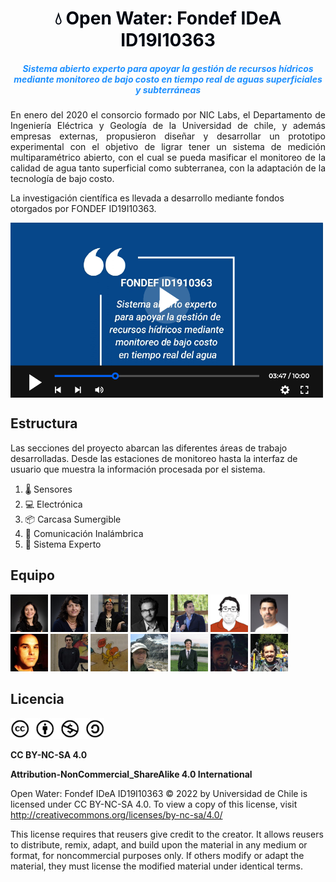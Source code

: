 <h1 style="text-align:center;color:#000610">💧 Open Water: Fondef IDeA ID19I10363</h1>

<h5 style="text-align:center;color:DodgerBlue;"> Sistema abierto experto para apoyar la gestión de recursos hídricos mediante monitoreo de bajo costo en tiempo real de aguas superficiales y subterráneas </h5>


<p style="text-align:justify;">
En enero del 2020 el consorcio formado por NIC Labs, el Departamento de Ingeniería Eléctrica y Geología de la Universidad de chile, y además empresas externas, propusieron diseñar y desarrollar un prototipo experimental con el objetivo de ligrar tener un sistema de medición multiparamétrico abierto, con el cual se pueda masificar el monitoreo de la calidad de agua tanto superficial como subterranea, con la adaptación de la tecnología de bajo costo.

La investigación científica es llevada a desarrollo mediante fondos otorgados por FONDEF ID19I10363.

[<img align="middle" title="a title" alt="Alt text" src="images/inicio_video2.png" width="500px">](https://www.youtube.com/watch?v=SJs9-OBhGeA)

</p>

## Estructura

Las secciones del proyecto abarcan las diferentes áreas de trabajo desarrolladas. Desde las estaciones de monitoreo hasta la interfaz de usuario que muestra la información procesada por el sistema.

1. 🌡 Sensores
2. 💻 Electrónica
3. 📦 Carcasa Sumergible
4. 📡 Comunicación Inalámbrica
5. 🤖 Sistema Experto

<!--
## Noticias

##### 05.05.2022 - Bitácora Niclabs
[![Everything Is AWESOME](images/news_bitacoraniclabs.png)](https://www.youtube.com/watch?v=SJs9-OBhGeA)
-->

## Equipo

<img title="Sandra Cespedes" alt="Sandra Cespedes" src="images/inicio_equipo_sandra.jpg" width="60px">
<img title="Linda Daniele" alt="Linda Daniele" src="images/inicio_equipo_linda.jpg" width="60px">
<img title="Doris Saez" alt="Doris Saez" src="images/inicio_equipo_doris.jpg" width="60px">
<img title="Juan Salamanca" alt="Juan Salamanca" src="images/inicio_equipo_juan.jpg" width="60px">
<img title="Matías Taucare" alt="Matías Taucare" src="images/inicio_equipo_matiastaucare.jpg" width="60px">
<img title="Francisco Jaramillo" alt="Francisco Jaramillo" src="images/inicio_equipo_francisco.jpg" width="60px">
<img title="Rodrigo Muñoz" alt="Rodrigo Muñoz" src="images/inicio_equipo_rodrigo.jpg" width="60px">
<img title="Pablo Martin" alt="Pablo Martin" src="images/inicio_equipo_pablo.jpg" width="60px">
<img title="Sebastian Cifuentes" alt="Sebastian Cifuentes" src="images/inicio_equipo_sebastian.jpg" width="60px">
<img title="Gabriel Flores" alt="Gabriel Flores" src="images/inicio_equipo_gabriel.jpg" width="60px">
<img title="Gabriela Mendoza" alt="Gabriela Mendoza" src="images/inicio_equipo_gabriela.jpg" width="60px">
<img title="Maximiliano Jones" alt="Maximiliano Jones" src="images/inicio_equipo_maximiliano.jpg" width="60px">
<img title="Amilcar Aravena" alt="Amilcar Aravena" src="images/inicio_equipo_amilcar.jpg" width="60px">
<img title="Matías Macaya" alt="Matías Macaya" src="images/inicio_equipo_matiasmacaya.jpg" width="60px">


## Licencia

<img title="Licencia CC BY-NC-SA 4.0" alt="Licencia CC BY-NC-SA 4.0" src="images/inicio_licencia.png" width="150px">

**CC BY-NC-SA 4.0**

**Attribution-NonCommercial_ShareAlike 4.0 International**

Open Water: Fondef IDeA ID19I10363 © 2022 by Universidad de Chile is licensed under CC BY-NC-SA 4.0. To view a copy of this license, visit http://creativecommons.org/licenses/by-nc-sa/4.0/

This license requires that reusers give credit to the creator. It allows reusers to distribute, remix, adapt, and build upon the material in any medium or format, for noncommercial purposes only. If others modify or adapt the material, they must license the modified material under identical terms.

<!--
BY: Credit must be given to you, the creator.
NC: Only noncommercial use of your work is permitted. Noncommercial means not primarily intended for or directed towards commercial advantage or monetary compensation.
SA: Adaptations must be shared under the same terms.
-->

<br>

<!--
<b>Editar bitacora</b>

Referirse a la página [como editar](old/como-editar.md).
-->
